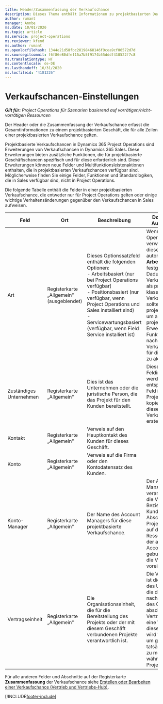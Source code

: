```yaml
---
title: Header/Zusammenfassung der Verkaufschance
description: Dieses Thema enthält Informationen zu projektbasierten Deals und den projektbasierten Verkaufschancenpositionen.
author: rumant
manager: Annbe
ms.date: 10/01/2020
ms.topic: article
ms.service: project-operations
ms.reviewer: kfend
ms.author: rumant
ms.openlocfilehash: 1344e21d58fbc28198468146f9cea9cf00572d7d
ms.sourcegitcommit: f6f86e80dfef15a7b5f9174b55dddf410522f7c8
ms.translationtype: HT
ms.contentlocale: de-DE
ms.lasthandoff: 10/31/2020
ms.locfileid: "4181226"
---
```

# <a name="opportunity-settings"></a>Verkaufschancen-Einstellungen

_**Gilt für:** Project Operations für Szenarien basierend auf vorrätigen/nicht-vorrätigen Ressourcen_


Der Header oder die Zusammenfassung der Verkaufschance erfasst die Gesamtinformationen zu einem projektbasierten Geschäft, die für alle Zeilen einer projektbasierten Verkaufschance gelten.

Projektbasierte Verkaufschancen in Dynamics 365 Project Operations sind Erweiterungen von Verkaufschancen in Dynamics 365 Sales. Diese Erweiterungen bieten zusätzliche Funktionen, die für projektbasierte Geschäftschancen spezifisch und für diese erforderlich sind. Diese Erweiterungen können neue Felder und Multifunktionsleistenaktionen enthalten, die in projektbasierten Verkaufschancen verfügbar sind. Möglicherweise finden Sie einige Felder, Funktionen und Standardlogiken, die in Sales verfügbar sind, nicht in Project Operations.

Die folgende Tabelle enthält die Felder in einer projektbasierten Verkaufschance, die entweder nur für Project Operations gelten oder einige wichtige Verhaltensänderungen gegenüber den Verkaufschancen in Sales aufweisen.

| **Feld** | **Ort** | **Beschreibung** | **Downstream-Auswirkungen** |
| --- | --- | --- | --- |
| Art | Registerkarte „Allgemein“ (ausgeblendet) | Dieses Optionssatzfeld enthält die folgenden Optionen:</br>- Arbeitsbasiert (nur bei Project Operations verfügbar)</br>- Positionsbasiert (nur verfügbar, wenn Project Operations und Sales installiert sind)</br>- Servicewartungsbasiert (verfügbar, wenn Field Service installiert ist) | Wenn Sie Project Operations verwenden, wird dieser Feldwert automatisch auf **Arbeitsbasiert** festgelegt. Dadurch wird die Verkaufschance als projektbasiert klassifiziert. Eine Verkaufschance sollte projektbasiert sein, um alle projektspezifischen Erweiterungen und Funktionen im nachgelagerten Verkaufsprozess für dieses Geschäft zu aktivieren. |
| Zuständiges Unternehmen | Registerkarte „Allgemein“ | Dies ist das Unternehmen oder die juristische Person, die das Projekt für den Kunden bereitstellt. | Diese Feldinformationen werden in das entsprechende Feld im Projektangebot kopiert, das aus dieser Verkaufschance erstellt wird. |
| Kontakt | Registerkarte „Allgemein“ | Verweis auf den Hauptkontakt des Kunden für dieses Geschäft. | |
| Konto | Registerkarte „Allgemein“ | Verweis auf die Firma oder den Kontodatensatz des Kunden. | |
| Konto-Manager | Registerkarte „Allgemein“ | Der Name des Account Managers für diese projektbasierte Verkaufschance. | Der Account Manager ist verantwortlich für die Verwaltung der Beziehung zum Kunden bis zum Abschluss dieses Projekts. Basierend auf dem buchbaren Ressourceneintrag, der an den Account Manager gebunden ist, ist die Vertragseinheit voreingestellt. |
| Vertragseinheit | Registerkarte „Allgemein“ | Die Organisationseinheit, die für die Bereitstellung des Projekts oder der mit diesem Geschäft verbundenen Projekte verantwortlich ist. | Die Vertragseinheit ist die Abteilung des Unternehmens, die die Projekte nach Abschluss des Geschäfts abschließt. Jede Vertragseinheit hat eine Währung, und diese Währung wird verwendet, um geschätzte und tatsächliche Kosten zu melden, die während des Projekts anfallen. |

Für alle anderen Felder und Abschnitte auf der Registerkarte **Zusammenfassung** der Verkaufschance siehe [Erstellen oder Bearbeiten einer Verkaufschance (Vertrieb und Vertriebs-Hub)](https://docs.microsoft.com/dynamics365/sales-enterprise/create-edit-opportunity-sales).


[!INCLUDE[footer-include](../includes/footer-banner.md)]